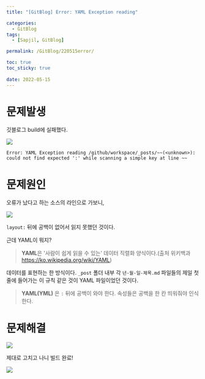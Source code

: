 ```yaml
---
title: "[GitBlog] Error: YAML Exception reading"

categories:
  - GitBlog
tags:
  - [Sapjil, GitBlog]

permalink: /GitBlog/220515error/

toc: true
toc_sticky: true
 
date: 2022-05-15
---
```


# 문제발생
깃블로그 build에 실패했다.

![](https://velog.velcdn.com/images/daun3046/post/365c4752-1fb6-453e-bba1-eb1b6add543d/image.png)

```error
Error: YAML Exception reading /github/workspace/_posts/~~(<unknown>): could not find expected ':' while scanning a simple key at line ~~
```

# 문제원인
오류가 났다고 하는 소스의 라인으로 가보니,

![](https://velog.velcdn.com/images/daun3046/post/fe160967-a3ed-48e4-964f-9fa298575e96/image.png)

`layout:` 뒤에 공백이 없어서 읽지 못했던 것이다.

근데 YAML이 뭐지?

> **YAML**은 '사람이 쉽게 읽을 수 있는' 데이터 직렬화 양식이다.(출처 위키백과 https://ko.wikipedia.org/wiki/YAML)

데이터를 표현하는 한 방식이다. `_post` 폴더 내부 각 `년-월-일-제목.md` 파일들의 제일 첫 줄에 들어가는 이 규칙 같은 것이 YAML 파일이었던 것이다.

> **YAML(YML)** 은 `:` 뒤에 공백이 와야 한다. 속성들은 공백을 한 칸 띄워줘야 인식한다.

# 문제해결

![](https://velog.velcdn.com/images/daun3046/post/af9b23f6-ff71-4cf3-8348-0c3c85e528ba/image.png)

제대로 고치고 나니 빌드 완료!

![](https://velog.velcdn.com/images/daun3046/post/9df8488d-a7d4-441d-9407-5e58d80b0eb7/image.png)
